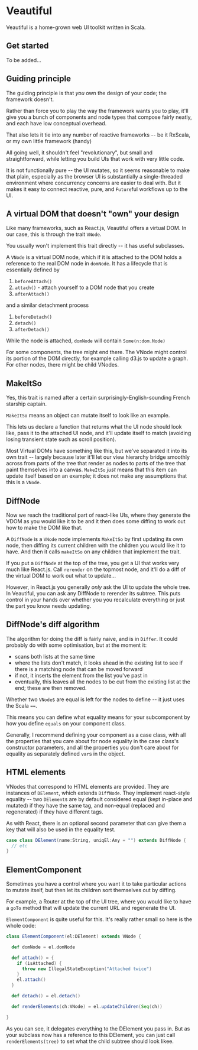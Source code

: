 # Veautiful

Veautiful is a home-grown web UI toolkit written in Scala.

## Get started

To be added...


## Guiding principle

The guiding principle is that *you* own the design of your code; the framework doesn't.

Rather than force you to play the way the framework wants you to play, it'll give you a bunch
of components and node types that compose fairly neatly, and each have low conceptual overhead.

That also lets it tie into any number of reactive frameworks -- be it RxScala, or my own little
framework (handy)

All going well, it shouldn't feel "revolutionary", but small and straightforward, while letting
you build UIs that work with very little code.

It is not functionally pure -- the UI mutates, so it seems reasonable to make that plain, especially
as the browser UI is substantially a single-threaded environment where concurrency concerns are
easier to deal with. But it makes it easy to connect reactive, pure, and `Future`ful workflows up to 
the UI.


## A virtual DOM that doesn't "own" your design

Like many frameworks, such as React.js, Veautiful offers a virtual DOM. 
In our case, this is through the trait `VNode`.

You usually won't implement this trait directly -- it has useful subclasses.

A `VNode` is a virtual DOM node, which if it is attached to the DOM holds a reference to the 
real DOM node in `domNode`. It has a lifecycle that is essentially defined by

1. `beforeAttach()`
2. `attach()` - attach yourself to a DOM node that you create
3. `afterAttach()`

and a similar detachment process

1. `beforeDetach()`
2. `detach()`
3. `afterDetach()`

While the node is attached, `domNode` will contain `Some(n:dom.Node)`

For some components, the tree might end there. The VNode might control its portion of the DOM
directly, for example calling d3.js to update a graph. For other nodes, there might be child
VNodes. 


## MakeItSo

Yes, this trait is named after a certain surprisingly-English-sounding French starship captain.

`MakeItSo` means an object can mutate itself to look like an example.

This lets us declare a function that returns what the UI node should look like, pass it to the
attached UI node, and it'll update itself to match (avoiding losing transient state such as
scroll position).

Most Virtual DOMs have something like this, but we've separated it into its own trait -- largely
because later it'll let our view hierarchy bridge smoothly across from parts of the tree that
render as nodes to parts of the tree that paint themselves into a canvas. `MakeItSo` *just* means that this item can update itself based on an example; it does not make
any assumptions that this is a `VNode`.

## DiffNode

Now we reach the traditional part of react-like UIs, where they generate the VDOM as 
you would like it to be and it then does some diffing to work out how to make the DOM like that.

A `DiffNode` is a `VNode` node implements `MakeItSo` by first updating its own node, then
diffing its current children with the children you would like it to have. And then it calls 
`makeItSo` on any children that implement the trait.

If you put a `DiffNode` at the top of the tree, you get a UI that works very much like React.js.
Call `rerender` on the topmost node, and it'll do a diff of the virtual DOM to work out what to
update...


However, in React.js you generally *only* ask the UI to update the whole tree. In Veautiful,
you can ask any DiffNode to rerender its subtree. This puts control in your hands over whether
you you recalculate everything or just the part you know needs updating.

## DiffNode's diff algorithm

The algorithm for doing the diff is fairly naive, and is in `Differ`. It could probably do with
some optimisation, but at the moment it: 

* scans both lists at the same time
* where the lists don't match, it looks ahead in the existing list to see if there is a matching node
  that can be moved forward
* if not, it inserts the element from the list you've past in
* eventually, this leaves all the nodes to be cut from the existing list at the end; these are 
  then removed.
  
Whether two `VNode`s are equal is left for the nodes to define -- it just uses the Scala `==`.

This means you can define what equality means for your subcomponent by how you define `equals` 
on your component class. 

Generally, I recommend defining your component as a case class, with all the properties that
you care about for node equality in the case class's constructor parameters, and all the 
properties you don't care about for equality as separately defined `var`s in the object. 

## HTML elements

VNodes that correspond to HTML elements are provided. They are instances of `DElement`, which
extends `DiffNode`. They implement react-style equality -- two `DElement`s are by default
considered equal (kept in-place and mutated) if they have the same tag, and non-equal (replaced 
and regenerated) if they have different tags.

As with React, there is an optional second parameter that can give them a key that will also be
used in the equality test.

```scala
case class DElement(name:String, uniqEl:Any = "") extends DiffNode {
  // etc
}
```

## ElementComponent

Sometimes you have a control where you want it to take particular actions to mutate itself,
but then let its children sort themselves out by diffing.

For example, a Router at the top of the UI tree, where you would like to have a `goTo` method
that will update the current URL and regenerate the UI. 

`ElementComponent` is quite useful for this. It's really rather small so here is the whole code:

```scala
class ElementComponent(el:DElement) extends VNode {

  def domNode = el.domNode

  def attach() = {
    if (isAttached) {
      throw new IllegalStateException("Attached twice")
    }
    el.attach()
  }

  def detach() = el.detach()

  def renderElements(ch:VNode) = el.updateChildren(Seq(ch))

}
```

As you can see, it delegates everything to the DElement you pass in. But as your subclass now
has a reference to this DElement, you can just call `renderElements(tree)` to set what the child subtree
should look likee.




